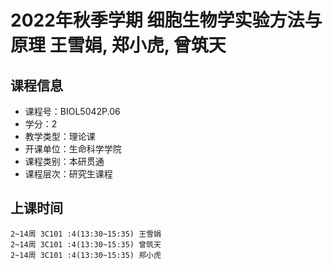 # 2022年秋季学期 细胞生物学实验方法与原理 王雪娟, 郑小虎, 曾筑天






## 课程信息

- 课程号：BIOL5042P.06
- 学分：2
- 教学类型：理论课
- 开课单位：生命科学学院
- 课程类别：本研贯通
- 课程层次：研究生课程

## 上课时间

```
2~14周 3C101 :4(13:30~15:35) 王雪娟
2~14周 3C101 :4(13:30~15:35) 曾筑天
2~14周 3C101 :4(13:30~15:35) 郑小虎
```

